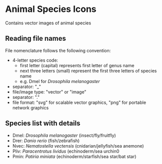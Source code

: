 # Animal Species Icons
Contains vector images of animal species

## Reading file names
File nomenclature follows the following convention:
- 4-letter species code:
  - first letter (capital) represents first letter of genus name
  - next three letters (small) represent the first three letters of species name
  - e.g. Dmel for _Drosophila melanogaster_
- separator: "_"
- file/image type: "vector" or "image"
- separator: "."
- file format: "svg" for scalable vector graphics, "png" for portable network graphics

## Species list with details
- Dmel: _Drosophila melanogaster_ (insect/fly/fruitfly)
- Drer: _Danio rerio_ (fish/zebrafish)
- Nvec: _Nematostella vectensis_ (cnidarian/jellyfish/sea anemone)
- Pliv: _Paracentrotus lividus_ (echinoderm/sea urchin0
- Pmin: _Patiria miniata_ (echinoderm/starfish/sea star/bat star)
